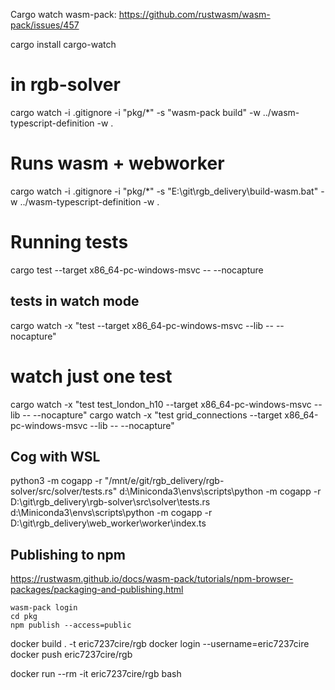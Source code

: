 
Cargo watch wasm-pack:
https://github.com/rustwasm/wasm-pack/issues/457

cargo install cargo-watch
# in rgb-solver
cargo watch -i .gitignore -i "pkg/*" -s "wasm-pack build" -w ../wasm-typescript-definition -w .

# Runs wasm + webworker
cargo watch -i .gitignore -i "pkg/*" -s "E:\git\rgb_delivery\build-wasm.bat" -w ../wasm-typescript-definition -w .

# Running tests
cargo test --target x86_64-pc-windows-msvc  -- --nocapture

## tests in watch mode
cargo watch -x "test --target x86_64-pc-windows-msvc --lib -- --nocapture"

# watch just one test
cargo watch -x "test test_london_h10 --target x86_64-pc-windows-msvc --lib -- --nocapture"
cargo watch -x "test grid_connections --target x86_64-pc-windows-msvc --lib -- --nocapture"


## Cog with WSL
python3 -m cogapp -r "/mnt/e/git/rgb_delivery/rgb-solver/src/solver/tests.rs"
d:\Miniconda3\envs\scripts\python -m cogapp -r D:\git\rgb_delivery\rgb-solver\src\solver\tests.rs
d:\Miniconda3\envs\scripts\python -m cogapp -r D:\git\rgb_delivery\web_worker\worker\index.ts

## Publishing to npm 
https://rustwasm.github.io/docs/wasm-pack/tutorials/npm-browser-packages/packaging-and-publishing.html

```
wasm-pack login
cd pkg
npm publish --access=public
```



docker build . -t eric7237cire/rgb
docker login --username=eric7237cire
docker push eric7237cire/rgb

docker run --rm  -it eric7237cire/rgb bash